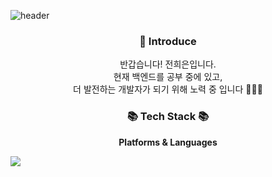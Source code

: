 ![header](https://capsule-render.vercel.app/api?type=waving&color=auto&height=250&section=header&text=Welcome&fontSize=80&desc=Heeeun%20GitHub&descSize=10&descAlign=60)

<h3 align="center"> 🙌 Introduce </h3>
<p align="center">
  반갑습니다! 전희은입니다. <br>
  현재 백엔드를 공부 중에 있고, <br>
  더 발전하는 개발자가 되기 위해 노력 중 입니다 🏃🏻‍♀️
</p>

<h3 align="center">📚 Tech Stack 📚</h3>
<p align="center" style="font-weight:bold">Platforms & Languages</p>
<img src="https://img.shields.io/badge/java-#0085CA?style=flat-square&logo=java&logoColor=white"/>
